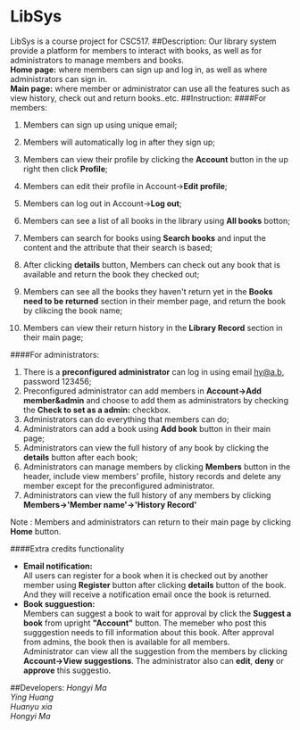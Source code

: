 # LibSys
LibSys is a course project for CSC517.
##Description:
Our library system provide a platform for members to interact with books, as well as for administrators to manage members and books.   
**Home page:** where members can sign up and log in, as well as where administrators can sign in.   
**Main page:** where member or administrator can use all the features such as view history, check out and return books..etc.
##Instruction:
####For members:
1. Members can sign up using unique email;
2. Members will automatically log in after they sign up;
3. Members can view their profile by clicking the **Account** button in the up right then click **Profile**;
4. Members can edit their profile in Account->**Edit profile**;
5. Members can log out in Account->**Log out**;
6. Members can see a list of all books in the library using **All books** botton;
7. Members can search for books using **Search books** and input the content and the attribute that their search is based;

8. After clicking **details** button, Members can check out any book that is available and return the book they checked out;
9. Members can see all the books they haven't return yet in the **Books need to be returned** section in their member page, and return the book by clikcing the book name;
10. Members can view their return history in the **Library Record** section in their main page;


####For administrators:
1. There is a **preconfigured administrator** can log in using email hy@a.b, password 123456;
2. Preconfigured administrator can add members in **Account->Add member&admin** and choose to add them as administrators by checking the **Check to set as a admin:** checkbox. 
3. Administrators can do everything that members can do;
4. Administrators can add a book using **Add book** button in their main page;
5. Administrators can view the full history of any book by clicking the **details** button after each book;
6. Administrators can manage members by clicking **Members** button in the header, include view members' profile, history records and delete any member except for the preconfigured administrator.
7. Administrators can view the full history of any members by clicking **Members->'Member name'->'History Record'** 


Note : Members and administrators can return to their main page by clicking **Home** button.


####Extra credits functionality

 * **Email notification:**    
 All users can register for a book when it is checked out by another member using **Register** button after clicking **details** button of the book. And they will receive a notification email once the book is returned.
 * **Book sugguestion:**  
  Members can suggest a book to wait for approval by click the **Suggest a book** from upright **"Account"** button. The memeber who post this sugggestion needs to fill information about this book. After approval from admins, the book then is available for all members.     
  Administrator can view all the suggestion from the members by clicking **Account->View suggestions**. The administrator also can **edit**, **deny** or **approve** this suggestio. 

  
 
##Developers:
*Hongyi Ma*   
*Ying Huang*    
*Huanyu xia*  
*Hongyi Ma*   

